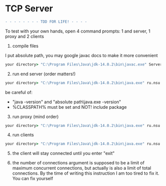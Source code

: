 # TCP Server
```diff
- - - - - - - - TDD FOR LIFE! - - - -
```

To test with your own hands, open 4 command prompts: 1 and server, 1 proxy and 2 clients
1) compile files

I put absolute path, you may google javac docs to make it more convenient

```bat
your directory> "C:\Program Files\Java\jdk-14.0.2\bin\javac.exe" ServerTCP.java ClientTCP.java ProxyThread.java ServeThread.java
```
2) run end server (order matters!)
```bat
your directory> "C:\Program Files\Java\jdk-14.0.2\bin\java.exe" ru.nsu.fit.lab15.ServerTCP 2525 2 localhost
```
be careful of:
- "java -version" and "absolute path\java.exe -version"
- %CLASSPATH% must be set and NOT! include package

3) run proxy (mind order)
```bat
your directory> "C:\Program Files\Java\jdk-14.0.2\bin\java.exe" ru.nsu.fit.lab15.ServerTCP 3434 2 localhost 2525 localhost
```

4) run clients
```bat
your directory> "C:\Program Files\Java\jdk-14.0.2\bin\java.exe" ru.nsu.fit.lab15.ClientTCP 3434 localhost c
```

5) the client will stay connected until you enter "exit"

6) the number of connections argument is supposed to be a limit of maximum concurrent connections, but actually is also a limit of total connections. 
By the time of writing this instruction I am too tired to fix it. You can fix yourself
